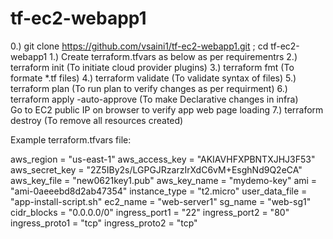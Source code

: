 # tf-ec2-webapp1

0.) git clone https://github.com/vsaini1/tf-ec2-webapp1.git ; cd tf-ec2-webapp1
1.) Create terraform.tfvars as below as per requirementrs
2.) terraform init (To initiate cloud provider plugins)
3.) terraform fmt  (To formate *.tf files)
4.) terraform validate (To validate syntax of files)
5.) terraform plan (To run plan to verify changes as per requirment)
6.) terraform apply -auto-approve (To make Declarative changes in infra)  
Go to EC2 public IP on browser to verify app web page loading
7.) terraform destroy (To remove all resources created)

Example terraform.tfvars file:

aws_region     = "us-east-1"
aws_access_key = "AKIAVHFXPBNTXJHJ3F53"
aws_secret_key = "2Z5IBy2s/LGPGJRzarzIrXdC6vM+EsghNd9Q2eCA"
aws_key_file   = "new0621key1.pub"
aws_key_name   = "mydemo-key"
ami            = "ami-0aeeebd8d2ab47354"
instance_type  = "t2.micro"
user_data_file = "app-install-script.sh"
ec2_name       = "web-server1"
sg_name        = "web-sg1"
cidr_blocks    = "0.0.0.0/0"
ingress_port1  = "22"
ingress_port2  = "80"
ingress_proto1 = "tcp"
ingress_proto2 = "tcp"
